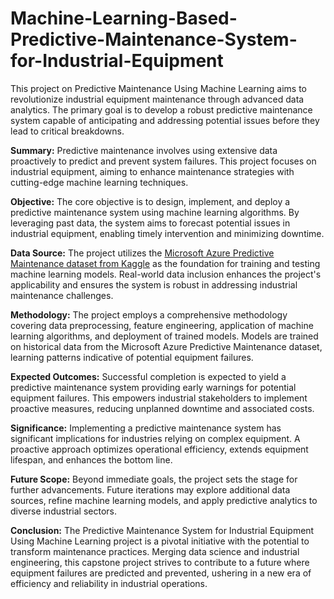 # Machine-Learning-Based-Predictive-Maintenance-System-for-Industrial-Equipment
This project on Predictive Maintenance Using Machine Learning aims to revolutionize industrial equipment maintenance through advanced data analytics. The primary goal is to develop a robust predictive maintenance system capable of anticipating and addressing potential issues before they lead to critical breakdowns.

**Summary:**  Predictive maintenance involves using extensive data proactively to predict and prevent system failures. This project focuses on industrial equipment, aiming to enhance maintenance strategies with cutting-edge machine learning techniques.

**Objective:** The core objective is to design, implement, and deploy a predictive maintenance system using machine learning algorithms. By leveraging past data, the system aims to forecast potential issues in industrial equipment, enabling timely intervention and minimizing downtime.

**Data Source:** The project utilizes the [Microsoft Azure Predictive Maintenance dataset from Kaggle](https://www.kaggle.com/datasets/arnabbiswas1/microsoft-azure-predictive-maintenance) as the foundation for training and testing machine learning models. Real-world data inclusion enhances the project's applicability and ensures the system is robust in addressing industrial maintenance challenges.

**Methodology:** The project employs a comprehensive methodology covering data preprocessing, feature engineering, application of machine learning algorithms, and deployment of trained models. Models are trained on historical data from the Microsoft Azure Predictive Maintenance dataset, learning patterns indicative of potential equipment failures.

**Expected Outcomes:** Successful completion is expected to yield a predictive maintenance system providing early warnings for potential equipment failures. This empowers industrial stakeholders to implement proactive measures, reducing unplanned downtime and associated costs.

**Significance:** Implementing a predictive maintenance system has significant implications for industries relying on complex equipment. A proactive approach optimizes operational efficiency, extends equipment lifespan, and enhances the bottom line.

**Future Scope:** Beyond immediate goals, the project sets the stage for further advancements. Future iterations may explore additional data sources, refine machine learning models, and apply predictive analytics to diverse industrial sectors.

**Conclusion:** The Predictive Maintenance System for Industrial Equipment Using Machine Learning project is a pivotal initiative with the potential to transform maintenance practices. Merging data science and industrial engineering, this capstone project strives to contribute to a future where equipment failures are predicted and prevented, ushering in a new era of efficiency and reliability in industrial operations.
